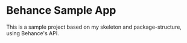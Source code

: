 <h1>Behance Sample App</h1>

 This is a sample project based on my skeleton and package-structure, using Behance's API.
 
 
